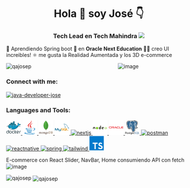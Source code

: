 <h1 align="center">Hola 👋 soy José 👇</h1>
<h3 align="center">Tech Lead en Tech Mahindra <img src="https://media.giphy.com/media/WUlplcMpOCEmTGBtBW/giphy.gif" width="30"></h3>

🔭 Aprendiendo Spring boot 🍃 en <b>Oracle Next Education</b> 🧑‍💻 creo UI increibles! ⚛️
      me gusta la Realidad Aumentada y los 3D e-commerce

<img align="right" alt="image" width="200" src="https://www.techbabble.zone/content/images/2021/07/46207-programmer-1.gif"/>

<p align="left"> <img src="https://komarev.com/ghpvc/?username=qajosep&label=Profile%20views&color=0e75b6&style=flat" alt="qajosep" /> </p>

<h3 align="left">Connect with me:</h3>
<p align="left">
<a href="https://linkedin.com/in/java-developer-jose" target="blank"><img align="center" src="https://raw.githubusercontent.com/rahuldkjain/github-profile-readme-generator/master/src/images/icons/Social/linked-in-alt.svg" alt="java-developer-jose" height="30" width="40" /></a>
</p>

<h3 align="left">Languages and Tools:</h3>
<p align="left"> <a href="https://www.docker.com/" target="_blank" rel="noreferrer"> <img src="https://raw.githubusercontent.com/devicons/devicon/master/icons/docker/docker-original-wordmark.svg" alt="docker" width="40" height="40"/> </a>  <a href="https://www.java.com" target="_blank" rel="noreferrer"> <img src="https://raw.githubusercontent.com/devicons/devicon/master/icons/java/java-original.svg" alt="java" width="40" height="40"/> </a>  <a href="https://www.mongodb.com/" target="_blank" rel="noreferrer"> <img src="https://raw.githubusercontent.com/devicons/devicon/master/icons/mongodb/mongodb-original-wordmark.svg" alt="mongodb" width="40" height="40"/> </a> <a href="https://www.mysql.com/" target="_blank" rel="noreferrer"> <img src="https://raw.githubusercontent.com/devicons/devicon/master/icons/mysql/mysql-original-wordmark.svg" alt="mysql" width="40" height="40"/> </a> <a href="https://nextjs.org/" target="_blank" rel="noreferrer"> <img src="https://cdn.worldvectorlogo.com/logos/nextjs-2.svg" alt="nextjs" width="40" height="40"/> </a> <a href="https://nodejs.org" target="_blank" rel="noreferrer"> <img src="https://raw.githubusercontent.com/devicons/devicon/master/icons/nodejs/nodejs-original-wordmark.svg" alt="nodejs" width="40" height="40"/> </a> <a href="https://www.oracle.com/" target="_blank" rel="noreferrer"> <img src="https://raw.githubusercontent.com/devicons/devicon/master/icons/oracle/oracle-original.svg" alt="oracle" width="40" height="40"/> </a> <a href="https://www.postgresql.org" target="_blank" rel="noreferrer"> <img src="https://raw.githubusercontent.com/devicons/devicon/master/icons/postgresql/postgresql-original-wordmark.svg" alt="postgresql" width="40" height="40"/> </a> <a href="https://postman.com" target="_blank" rel="noreferrer"> <img src="https://www.vectorlogo.zone/logos/getpostman/getpostman-icon.svg" alt="postman" width="40" height="40"/> </a> <a href="https://reactnative.dev/" target="_blank" rel="noreferrer"> <img src="https://reactnative.dev/img/header_logo.svg" alt="reactnative" width="40" height="40"/> </a> <a href="https://spring.io/" target="_blank" rel="noreferrer"> <img src="https://www.vectorlogo.zone/logos/springio/springio-icon.svg" alt="spring" width="40" height="40"/> </a> <a href="https://tailwindcss.com/" target="_blank" rel="noreferrer"> <img src="https://www.vectorlogo.zone/logos/tailwindcss/tailwindcss-icon.svg" alt="tailwind" width="40" height="40"/> </a> <a href="https://www.typescriptlang.org/" target="_blank" rel="noreferrer"> <img src="https://raw.githubusercontent.com/devicons/devicon/master/icons/typescript/typescript-original.svg" alt="typescript" width="40" height="40"/> </a> </p>

<span align="center">E-commerce con React Slider, NavBar, Home consumiendo API con fetch</span>
<br>
<img align="center" alt="image" src="https://media.giphy.com/media/Vz655RAnxuDJizA6GW/giphy.gif"/>

<p><img align="left" src="https://github-readme-stats.vercel.app/api/top-langs?username=qajosep&show_icons=true&locale=en&layout=compact" alt="qajosep" /></p>

<p>&nbsp;<img align="center" src="https://github-readme-stats.vercel.app/api?username=qajosep&show_icons=true&locale=en" alt="qajosep" /></p>


